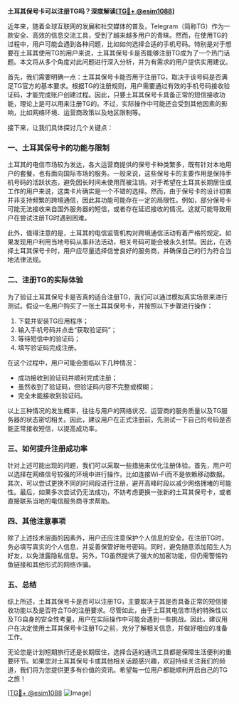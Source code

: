 **土耳其保号卡可以注册TG吗？深度解读[[TG💪+ @esim1088](https://t.me/s/esim1088)]**

近年来，随着全球互联网的发展和社交媒体的普及，Telegram（简称TG）作为一款安全、高效的信息交流工具，受到了越来越多用户的青睐。然而，在使用TG的过程中，用户可能会遇到各种问题，比如如何选择合适的手机号码。特别是对于想要在土耳其使用TG的用户来说，土耳其保号卡是否能够注册TG成为了一个热门话题。本文将从多个角度对此问题进行深入分析，并为有需求的用户提供实用建议。

首先，我们需要明确一点：土耳其保号卡能否用于注册TG，取决于该号码是否满足TG官方的基本要求。根据TG的注册规则，用户需要通过有效的手机号码接收验证码，才能完成账户创建过程。因此，只要土耳其保号卡具备正常的短信接收功能，理论上是可以用来注册TG的。不过，实际操作中可能还会受到其他因素的影响，比如网络环境、运营商政策以及地区限制等。

接下来，让我们具体探讨几个关键点：

### **一、土耳其保号卡的功能与限制**
土耳其的电信市场较为发达，各大运营商提供的保号卡种类繁多，既有针对本地用户的套餐，也有面向国际市场的服务。一般来说，这些保号卡的主要作用是保持手机号码的活跃状态，避免因长时间未使用而被注销。对于希望在土耳其长期居住或工作的用户来说，这类卡片确实是一个不错的选择。然而，由于保号卡的设计初衷并非支持频繁的跨境通信，因此其功能可能存在一定的局限性。例如，部分保号卡可能无法接收来自国外服务器的短信，或者存在延迟接收的情况。这就可能导致用户在尝试注册TG时遇到困难。

此外，值得注意的是，土耳其的电信监管机构对跨境通信活动有着严格的规定。如果发现用户利用当地号码从事非法活动，相关号码可能会被永久封禁。因此，在选择土耳其保号卡时，用户应尽量选择信誉良好的服务商，并确保自己的行为符合当地法律法规。

### **二、注册TG的实际体验**
为了验证土耳其保号卡是否真的适合注册TG，我们可以通过模拟真实场景来进行测试。假设一名用户购买了一张土耳其保号卡，并按照以下步骤进行操作：
1. 下载并安装TG应用程序；
2. 输入手机号码并点击“获取验证码”；
3. 等待短信中的验证码；
4. 填写验证码完成注册。

在这个过程中，用户可能会面临以下几种情况：
- 成功接收到验证码并顺利完成注册；
- 虽然收到了验证码，但验证码内容不完整或模糊；
- 完全未能接收到验证码。

以上三种情况的发生概率，往往与用户的网络状况、运营商的服务质量以及TG服务器的状态密切相关。因此，建议用户在正式注册前，先测试一下自己的号码是否能正常接收短信，以提高成功率。

### **三、如何提升注册成功率**
针对上述可能出现的问题，我们可以采取一些措施来优化注册体验。首先，用户可以选择在网络信号较强的环境中进行操作，比如连接Wi-Fi而不是依赖移动数据。其次，可以尝试更换不同的时间段进行注册，避开高峰时段以减少网络拥堵的可能性。最后，如果多次尝试仍无法成功，不妨考虑更换一张新的土耳其保号卡，或者直接联系当地的电信服务商寻求帮助。

### **四、其他注意事项**
除了上述技术层面的因素外，用户还应注意保护个人信息的安全。在注册TG时，务必填写真实的个人信息，并妥善保管好账号密码。同时，避免随意添加陌生人为好友，以免泄露隐私信息。另外，TG虽然提供了强大的加密功能，但仍需警惕钓鱼链接和其他形式的网络诈骗。

### **五、总结**
综上所述，土耳其保号卡是否可以注册TG，主要取决于其是否具备正常的短信接收功能以及是否符合TG的注册要求。尽管如此，由于土耳其电信市场的特殊性以及TG自身的安全性考量，用户在实际操作中可能会遇到一些挑战。因此，建议用户在决定使用土耳其保号卡注册TG之前，充分了解相关信息，并做好相应的准备工作。

无论您是计划短期旅行还是长期居住，选择合适的通讯工具都是保障生活便利的重要环节。如果您对土耳其保号卡或其他相关话题感兴趣，欢迎持续关注我们的频道，我们将为您提供更多有价值的资讯。希望每一位用户都能顺利开启自己的TG之旅！

[[TG💪+ @esim1088](https://t.me/s/esim1088) ![Image](https://i.postimg.cc/4NQfJmqS/Snipaste-2025-05-13-00-14-12.png)]